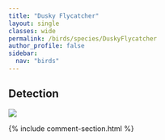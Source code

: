 ```yaml
---
title: "Dusky Flycatcher"
layout: single
classes: wide
permalink: /birds/species/DuskyFlycatcher
author_profile: false
sidebar:
  nav: "birds"
---
```


<h2>Detection</h2>

<a href="https://beallen.github.io/DevelopmentWebsite/assets/images/birds/DuskyFlycatcher/det.jpg">
<img src="https://beallen.github.io/DevelopmentWebsite/assets/images/birds/DuskyFlycatcher/det.jpg">
</a>

{% include comment-section.html %}
